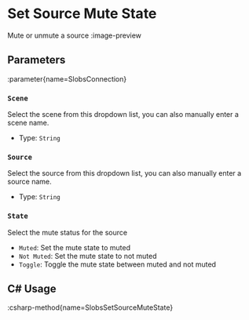 # Set Source Mute State
Mute or unmute a source
:image-preview

## Parameters
:parameter{name=SlobsConnection}

### `Scene`
Select the scene from this dropdown list, you can also manually enter a scene name.

- Type: `String`

### `Source`
Select the source from this dropdown list, you can also manually enter a source name.

- Type: `String`

### `State`
Select the mute status for the source

- `Muted`: Set the mute state to muted
- `Not Muted`: Set the mute state to not muted
- `Toggle`: Toggle the mute state between muted and not muted

## C# Usage
:csharp-method{name=SlobsSetSourceMuteState}
